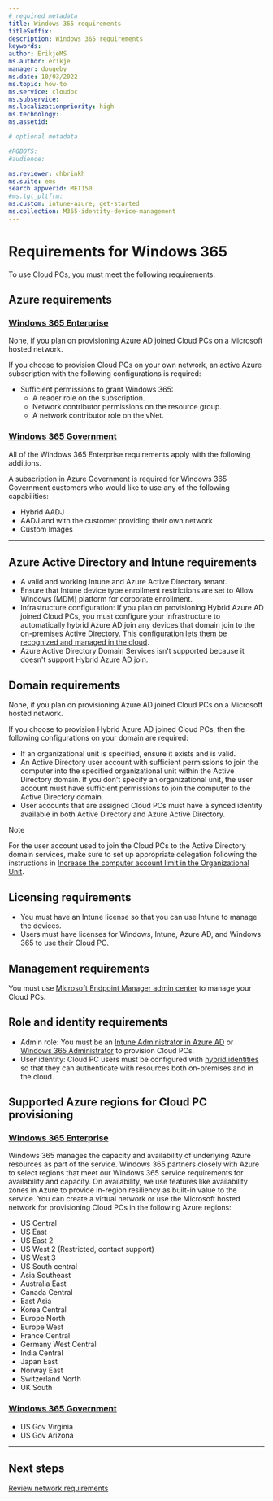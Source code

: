 ```yaml
---
# required metadata
title: Windows 365 requirements
titleSuffix:
description: Windows 365 requirements
keywords:
author: ErikjeMS  
ms.author: erikje
manager: dougeby
ms.date: 10/03/2022
ms.topic: how-to
ms.service: cloudpc
ms.subservice:
ms.localizationpriority: high
ms.technology:
ms.assetid: 

# optional metadata

#ROBOTS:
#audience:

ms.reviewer: chbrinkh
ms.suite: ems
search.appverid: MET150
#ms.tgt_pltfrm:
ms.custom: intune-azure; get-started
ms.collection: M365-identity-device-management
---
```


# Requirements for Windows 365

To use Cloud PCs, you must meet the following requirements:

## Azure requirements

### [Windows 365 Enterprise](#tab/enterprise)

None, if you plan on provisioning Azure AD joined Cloud PCs on a Microsoft hosted network.

If you choose to provision Cloud PCs on your own network, an active Azure subscription with the following configurations is required:

- Sufficient permissions to grant Windows 365:
  - A reader role on the subscription.
  - Network contributor permissions on the resource group.
  - A network contributor role on the vNet.

### [Windows 365 Government](#tab/government)

All of the Windows 365 Enterprise requirements apply with the following additions.

A subscription in Azure Government is required for Windows 365 Government customers who would like to use any of the following capabilities:

- Hybrid AADJ 
- AADJ and with the customer providing their own network
- Custom Images

---

## Azure Active Directory and Intune requirements

- A valid and working Intune and Azure Active Directory tenant.
- Ensure that Intune device type enrollment restrictions are set to Allow Windows (MDM) platform for corporate enrollment.
- Infrastructure configuration: If you plan on provisioning Hybrid Azure AD joined Cloud PCs, you must configure your infrastructure to automatically hybrid Azure AD join any devices that domain join to the on-premises Active Directory. This [configuration lets them be recognized and managed in the cloud](/azure/active-directory/devices/overview).
- Azure Active Directory Domain Services isn't supported because it doesn't support Hybrid Azure AD join.

## Domain requirements

None, if you plan on provisioning Azure AD joined Cloud PCs on a Microsoft hosted network.

If you choose to provision Hybrid Azure AD joined Cloud PCs, then the following configurations on your domain are required:

- If an organizational unit is specified, ensure it exists and is valid.
- An Active Directory user account with sufficient permissions to join the computer into the specified organizational unit within the Active Directory domain. If you don't specify an organizational unit, the user account must have sufficient permissions to join the computer to the Active Directory domain.
- User accounts that are assigned Cloud PCs must have a synced identity available in both Active Directory and Azure Active Directory.

> [!NOTE]
> For the user account used to join the Cloud PCs to the Active Directory domain services, make sure to set up appropriate delegation following the instructions in [Increase the computer account limit in the Organizational Unit](/mem/autopilot/windows-autopilot-hybrid#increase-the-computer-account-limit-in-the-organizational-unit).


## Licensing requirements

- You must have an Intune license so that you can use Intune to manage the devices.
- Users must have licenses for Windows, Intune, Azure AD, and Windows 365 to use their Cloud PC.

## Management requirements

You must use [Microsoft Endpoint Manager admin center](https://admin.microsoft.com/) to manage your Cloud PCs.

## Role and identity requirements

- Admin role: You must be an [Intune Administrator in Azure AD](/azure/active-directory/users-groups-roles/directory-assign-admin-roles#intune-administrator) or [Windows 365 Administrator](/azure/active-directory/roles/permissions-reference) to provision Cloud PCs.
- User identity: Cloud PC users must be configured with [hybrid identities](/azure/active-directory/hybrid/whatis-hybrid-identity) so that they can authenticate with resources both on-premises and in the cloud.

## Supported Azure regions for Cloud PC provisioning

### [Windows 365 Enterprise](#tab/ent)

Windows 365 manages the capacity and availability of underlying Azure resources as part of the service. Windows 365 partners closely with Azure to select regions that meet our Windows 365 service requirements for availability and capacity. On availability, we use features like availability zones in Azure to provide in-region resiliency as built-in value to the service. You can create a virtual network or use the Microsoft hosted network for provisioning Cloud PCs in the following Azure regions:

- US Central
- US East
- US East 2
- US West 2 (Restricted, contact support)
- US West 3
- US South central
- Asia Southeast
- Australia East
- Canada Central
- East Asia
- Korea Central
- Europe North
- Europe West
- France Central
- Germany West Central
- India Central
- Japan East
- Norway East
- Switzerland North
- UK South

### [Windows 365 Government](#tab/gov)

- US Gov Virginia
- US Gov Arizona

---

<!-- ########################## -->
## Next steps

[Review network requirements](requirements-network.md)
